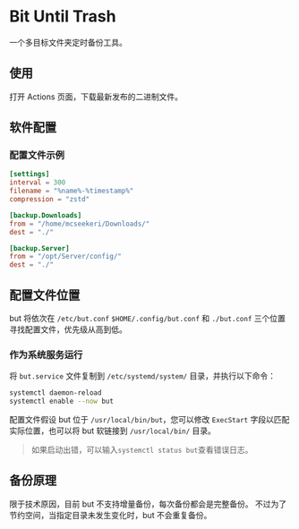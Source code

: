 # Bit Until Trash

一个多目标文件夹定时备份工具。

## 使用

打开 Actions 页面，下载最新发布的二进制文件。

## 软件配置

### 配置文件示例
```toml
[settings]
interval = 300
filename = "%name%-%timestamp%"
compression = "zstd"

[backup.Downloads]
from = "/home/mcseekeri/Downloads/"
dest = "./"

[backup.Server]
from = "/opt/Server/config/"
dest = "./"
```
## 配置文件位置
but 将依次在 `/etc/but.conf` `$HOME/.config/but.conf` 和 `./but.conf` 三个位置寻找配置文件，优先级从高到低。

### 作为系统服务运行

将 `but.service` 文件复制到 `/etc/systemd/system/` 目录，并执行以下命令：

```bash
systemctl daemon-reload
systemctl enable --now but
```

配置文件假设 but 位于 `/usr/local/bin/but`，您可以修改 `ExecStart` 字段以匹配实际位置，也可以将 but 软链接到 `/usr/local/bin/` 目录。

> 如果启动出错，可以输入`systemctl status but`查看错误日志。

## 备份原理
限于技术原因，目前 but 不支持增量备份，每次备份都会是完整备份。
不过为了节约空间，当指定目录未发生变化时，but 不会重复备份。